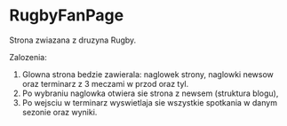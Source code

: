 RugbyFanPage
============

Strona zwiazana z druzyna Rugby.

Zalozenia:

 1. Glowna strona bedzie zawierala: naglowek strony, naglowki newsow oraz terminarz z 3 meczami w przod oraz tyl.
 2. Po wybraniu naglowka otwiera sie strona z newsem (struktura blogu),
 3. Po wejsciu w terminarz wyswietlaja sie wszystkie spotkania w danym sezonie oraz wyniki.
